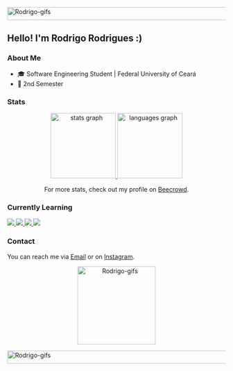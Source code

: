 <img align="center" alt="Rodrigo-gifs" height="30" width="1080" src="https://user-images.githubusercontent.com/74038190/212284100-561aa473-3905-4a80-b561-0d28506553ee.gif">

## Hello! I'm Rodrigo Rodrigues :)

### About Me
- 🎓 Software Engineering Student | Federal University of Ceará
- 📅 2nd Semester

### Stats

<p align="center">
  <a href="https://github.com/rudriguu2099" target="_blank" rel="noreferrer"> <img src="https://github-readme-stats.vercel.app/api?username=rudriguu2099&theme=dracula&hide_border=true" height="150" alt="stats graph"> </a>
  <a href="https://github.com/rudriguu2099" target="_blank" rel="noreferrer"> <img src="https://github-readme-stats.vercel.app/api/top-langs/?username=rudriguu2099&layout=compact&langs_count=4&theme=dracula&hide_border=true" height="150" alt="languages graph"> </a>
</p>

<p align="center">
  For more stats, check out my profile on <a href="https://judge.beecrowd.com/pt/profile/980432">Beecrowd</a>.
</p>

### Currently Learning

<div>
  <a href="https://www.python.org" target="_blank" rel="noreferrer"> <img src="https://img.shields.io/badge/Python-3776AB?style=for-the-badge&logo=python&logoColor=white"/> </a>
  <a href="https://www.w3schools.com/c/" target="_blank" rel="noreferrer"> <img src="https://img.shields.io/badge/C-00599C?style=for-the-badge&logo=c&logoColor=white"/> </a>
  <a href="https://www.w3schools.com/cpp/" target="_blank" rel="noreferrer"> <img src="https://img.shields.io/badge/C%2B%2B-00599C?style=for-the-badge&logo=c%2B%2B&logoColor=white"/> </a>
  <a href="https://git-scm.com/" target="_blank" rel="noreferrer"> <img src="https://img.shields.io/badge/GIT-E44C30?style=for-the-badge&logo=git&logoColor=white"/> </a>
</div>

### Contact
You can reach me via [Email](mailto:rrodrigues.dev21@gmail.com) or on [Instagram](https://www.instagram.com/rudriguu_2099/).

<p align="center">
  <img src="https://media.tenor.com/dF-PYwpJP0MAAAAi/nino-nakano-pet-the-cat.gif" alt="Rodrigo-gifs" width="180" height="180">
</p>

<img align="center" alt="Rodrigo-gifs" height="30" width="1080" src="https://user-images.githubusercontent.com/74038190/212284100-561aa473-3905-4a80-b561-0d28506553ee.gif">
